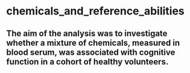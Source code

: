# chemicals_and_reference_abilities

## The aim of the analysis was to investigate whether a mixture of chemicals, measured in blood serum, was associated with cognitive function in a cohort of healthy volunteers.
